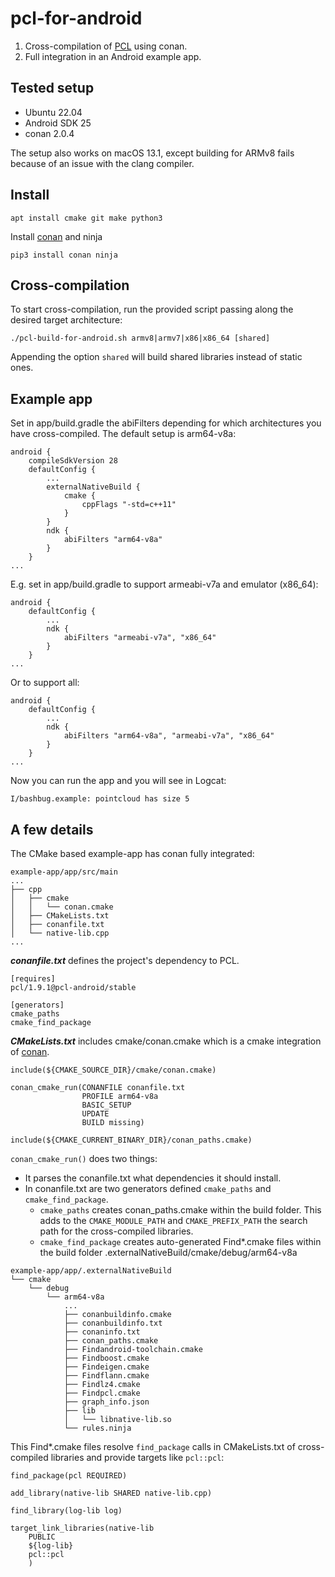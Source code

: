 # pcl-for-android

1. Cross-compilation of [PCL](https://github.com/PointCloudLibrary/pcl) using conan.
2. Full integration in an Android example app.

## Tested setup

* Ubuntu 22.04
* Android SDK 25
* conan 2.0.4

The setup also works on macOS 13.1, except building for ARMv8 fails because
of an issue with the clang compiler.

## Install

```
apt install cmake git make python3
```

Install [conan](https://docs.conan.io/en/latest/installation.html) and ninja

```
pip3 install conan ninja
```

## Cross-compilation

To start cross-compilation, run the provided script passing along the desired
target architecture:

```
./pcl-build-for-android.sh armv8|armv7|x86|x86_64 [shared]
```

Appending the option `shared` will build shared libraries instead of static
ones.

## Example app

Set in app/build.gradle the abiFilters depending for which architectures you
have cross-compiled. The default setup is arm64-v8a:

```
android {
    compileSdkVersion 28
    defaultConfig {
        ...
        externalNativeBuild {
            cmake {
                cppFlags "-std=c++11"
            }
        }
        ndk {
            abiFilters "arm64-v8a"
        }
    }
...
```

E.g. set in app/build.gradle to support armeabi-v7a and emulator (x86_64):

```
android {
    defaultConfig {
        ...
        ndk {
            abiFilters "armeabi-v7a", "x86_64"
        }
    }
...
```

Or to support all:

```
android {
    defaultConfig {
        ...
        ndk {
            abiFilters "arm64-v8a", "armeabi-v7a", "x86_64"
        }
    }
...
```

Now you can run the app and you will see in Logcat:

```
I/bashbug.example: pointcloud has size 5
```

## A few details

The CMake based example-app has conan fully integrated:

```
example-app/app/src/main
...
├── cpp
│   ├── cmake
│   │   └── conan.cmake
│   ├── CMakeLists.txt
│   ├── conanfile.txt
│   └── native-lib.cpp
...
```

***conanfile.txt*** defines the project's dependency to PCL.

```
[requires]
pcl/1.9.1@pcl-android/stable

[generators]
cmake_paths
cmake_find_package
```

***CMakeLists.txt*** includes cmake/conan.cmake which is a cmake integration of
[conan](https://github.com/conan-io/cmake-conan/blob/develop/conan.cmake).

```
include(${CMAKE_SOURCE_DIR}/cmake/conan.cmake)

conan_cmake_run(CONANFILE conanfile.txt
                PROFILE arm64-v8a
                BASIC_SETUP
                UPDATE
                BUILD missing)

include(${CMAKE_CURRENT_BINARY_DIR}/conan_paths.cmake)

```

`conan_cmake_run()` does two things:
* It parses the conanfile.txt what dependencies it should install.
* In conanfile.txt are two generators defined `cmake_paths` and
  `cmake_find_package`.
  * `cmake_paths` creates conan_paths.cmake within the build folder. This adds
    to the `CMAKE_MODULE_PATH` and `CMAKE_PREFIX_PATH` the search path for the
    cross-compiled libraries.
  * `cmake_find_package` creates auto-generated Find*.cmake files within the
    build folder .externalNativeBuild/cmake/debug/arm64-v8a

```
example-app/app/.externalNativeBuild
└── cmake
    └── debug
        └── arm64-v8a
            ...
            ├── conanbuildinfo.cmake
            ├── conanbuildinfo.txt
            ├── conaninfo.txt
            ├── conan_paths.cmake
            ├── Findandroid-toolchain.cmake
            ├── Findboost.cmake
            ├── Findeigen.cmake
            ├── Findflann.cmake
            ├── Findlz4.cmake
            ├── Findpcl.cmake
            ├── graph_info.json
            ├── lib
            │   └── libnative-lib.so
            └── rules.ninja
```

This Find*.cmake files resolve `find_package` calls in CMakeLists.txt of cross-compiled libraries and provide targets like `pcl::pcl`:

```
find_package(pcl REQUIRED)

add_library(native-lib SHARED native-lib.cpp)

find_library(log-lib log)

target_link_libraries(native-lib
    PUBLIC
    ${log-lib}
    pcl::pcl
    )
```

